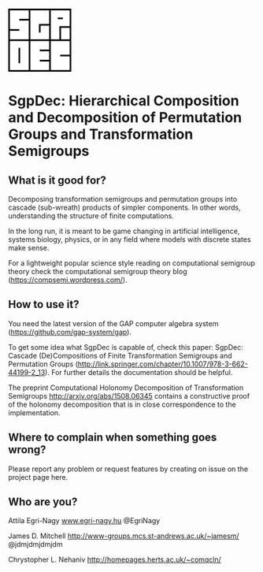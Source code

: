![SgpDec logo](https://github.com/egri-nagy/sgpdec/blob/master/doc/logo128x128.png)
# SgpDec: Hierarchical Composition and Decomposition of Permutation Groups and Transformation Semigroups

## What is it good for?
Decomposing transformation semigroups and permutation groups into cascade (sub-wreath) products of simpler components.
In other words, understanding the structure of finite computations.

In the long run, it is meant to be game changing in artificial intelligence, systems biology, physics, or in any field where models with discrete states make sense.

For a lightweight popular science style reading on computational semigroup theory check the computational semigroup theory blog (https://compsemi.wordpress.com/).

## How to use it?

You need the latest version of the GAP computer algebra system (https://github.com/gap-system/gap).

To get some idea what SgpDec is capable of, check this paper: SgpDec: Cascade (De)Compositions of Finite Transformation Semigroups and Permutation Groups (http://link.springer.com/chapter/10.1007/978-3-662-44199-2_13). For further details the documentation should be helpful.

The preprint Computational Holonomy Decomposition of Transformation Semigroups http://arxiv.org/abs/1508.06345 contains a constructive proof of the holonomy decomposition that is in close correspondence to the implementation.

## Where to complain when something goes wrong?

Please report any problem or request features by creating on issue on the project page here.

## Who are you?

Attila Egri-Nagy www.egri-nagy.hu @EgriNagy

James D. Mitchell http://www-groups.mcs.st-andrews.ac.uk/~jamesm/ @jdmjdmjdmjdm 

Chrystopher L. Nehaniv http://homepages.herts.ac.uk/~comqcln/
